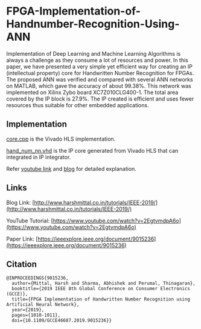 # FPGA-Implementation-of-Handnumber-Recognition-Using-ANN
Implementation of Deep Learning and Machine Learning Algorithms is always a challenge as they consume a lot of resources and power. In this paper, we have presented a very simple yet efficient way for creating an IP (intellectual property) core for Handwritten Number Recognition for FPGAs. The proposed ANN was verified and compared with several ANN networks on MATLAB, which gave the accuracy of about 99.38%. This network was implemented on Xilinx Zybo board XC7Z010CLG400-1. The total area covered by the IP block is 27.9%. The IP created is efficient and uses fewer resources thus suitable for other embedded applications.

## Implementation

[core.cpp](core.cpp) is the Vivado HLS implementation.

[hand_num_nn.vhd](hand_num_nn.vhd) is the IP core generated from Vivado HLS that can integrated in IP integrator.

Refer [youtube link](https://www.youtube.com/watch?v=2EgtvmdpA6o) and [blog](http://www.harshmittal.co.in/tutorials/IEEE-2019/) for detailed explanation.

## Links
Blog Link: [http://www.harshmittal.co.in/tutorials/IEEE-2019/](http://www.harshmittal.co.in/tutorials/IEEE-2019/)

YouTube Tutorial: [https://www.youtube.com/watch?v=2EgtvmdpA6o](https://www.youtube.com/watch?v=2EgtvmdpA6o)

Paper Link: [https://ieeexplore.ieee.org/document/9015236](https://ieeexplore.ieee.org/document/9015236)


## Citation
```
@INPROCEEDINGS{9015236,  
  author={Mittal, Harsh and Sharma, Abhishek and Perumal, Thinagaran},  
  booktitle={2019 IEEE 8th Global Conference on Consumer Electronics (GCCE)},   
  title={FPGA Implementation of Handwritten Number Recognition using Artificial Neural Network},   
  year={2019}, 
  pages={1010-1011}, 
  doi={10.1109/GCCE46687.2019.9015236}}
```

